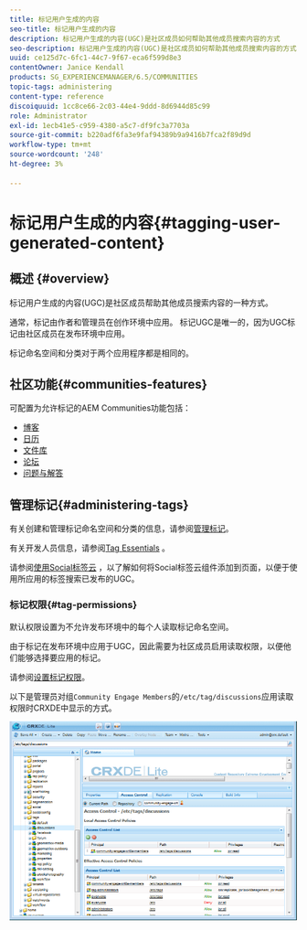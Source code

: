 ```yaml
---
title: 标记用户生成的内容
seo-title: 标记用户生成的内容
description: 标记用户生成的内容(UGC)是社区成员如何帮助其他成员搜索内容的方式
seo-description: 标记用户生成的内容(UGC)是社区成员如何帮助其他成员搜索内容的方式
uuid: ce125d7c-6fc1-44c7-9f67-eca6f599d8e3
contentOwner: Janice Kendall
products: SG_EXPERIENCEMANAGER/6.5/COMMUNITIES
topic-tags: administering
content-type: reference
discoiquuid: 1cc8ce66-2c03-44e4-9ddd-8d6944d85c99
role: Administrator
exl-id: 1ecb41e5-c959-4380-a5c7-df9fc3a7703a
source-git-commit: b220adf6fa3e9faf94389b9a9416b7fca2f89d9d
workflow-type: tm+mt
source-wordcount: '248'
ht-degree: 3%

---
```


# 标记用户生成的内容{#tagging-user-generated-content}

## 概述 {#overview}

标记用户生成的内容(UGC)是社区成员帮助其他成员搜索内容的一种方式。

通常，标记由作者和管理员在创作环境中应用。 标记UGC是唯一的，因为UGC标记由社区成员在发布环境中应用。

标记命名空间和分类对于两个应用程序都是相同的。

## 社区功能{#communities-features}

可配置为允许标记的AEM Communities功能包括：

* [博客](blog-feature.md)
* [日历](calendar.md)
* [文件库](file-library.md)
* [论坛](forum.md#configuretheaddedforum)
* [问题与解答](working-with-qna.md)

## 管理标记{#administering-tags}

有关创建和管理标记命名空间和分类的信息，请参阅[管理标记](../../help/sites-administering/tags.md#tagging-console)。

有关开发人员信息，请参阅[Tag Essentials](tag.md) 。

请参阅[使用Social标签云](tagcloud.md) ，以了解如何将Social标签云组件添加到页面，以便于使用所应用的标签搜索已发布的UGC。

### 标记权限{#tag-permissions}

默认权限设置为不允许发布环境中的每个人读取标记命名空间。

由于标记在发布环境中应用于UGC，因此需要为社区成员启用读取权限，以便他们能够选择要应用的标记。

请参阅[设置标记权限](../../help/sites-administering/tags.md#setting-tag-permissions)。

以下是管理员对组`Community Engage Members`的`/etc/tag/discussions`应用读取权限时CRXDE中显示的方式。

![标记权限](assets/tag-permissions.png)
